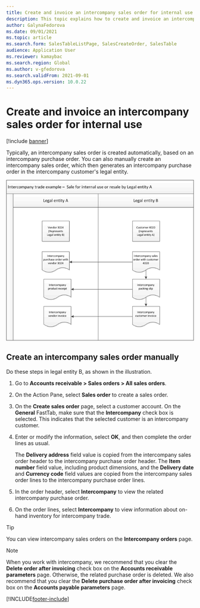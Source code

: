```yaml
---
title: Create and invoice an intercompany sales order for internal use
description: This topic explains how to create and invoice an intercompany sales order for internal use
author: GalynaFedorova
ms.date: 09/01/2021
ms.topic: article
ms.search.form: SalesTableListPage, SalesCreateOrder, SalesTable
audience: Application User
ms.reviewer: kamaybac
ms.search.region: Global
ms.author: v-gfedorova
ms.search.validFrom: 2021-09-01
ms.dyn365.ops.version: 10.0.22
---
```


# Create and invoice an intercompany sales order for internal use

[!include [banner](../../includes/banner.md)]

Typically, an intercompany sales order is created automatically, based on an intercompany purchase order. You can also manually create an intercompany sales order, which then generates an intercompany purchase order in the intercompany customer's legal entity.

![Intercompany internal sales process](media/intercompanyinternalsalesprocess.png)

## Create an intercompany sales order manually

Do these steps in legal entity B, as shown in the illustration.

1. Go to **Accounts receivable \> Sales orders \> All sales orders**.
1. On the Action Pane, select **Sales order** to create a sales order.
1. On the **Create sales order** page, select a customer account. On the **General** FastTab, make sure that the **Intercompany** check box is selected. This indicates that the selected customer is an intercompany customer.
1. Enter or modify the information, select **OK**, and then complete the order lines as usual.

    The **Delivery address** field value is copied from the intercompany sales order header to the intercompany purchase order header. The **Item number** field value, including product dimensions, and the **Delivery date** and **Currency code** field values are copied from the intercompany sales order lines to the intercompany purchase order lines.

1. In the order header, select **Intercompany** to view the related intercompany purchase order.
1. On the order lines, select **Intercompany** to view information about on-hand inventory for intercompany trade.

> [!TIP]
> You can view intercompany sales orders on the **Intercompany orders** page.

> [!NOTE]
> When you work with intercompany, we recommend that you clear the **Delete order after invoicing** check box on the **Accounts receivable parameters** page. Otherwise, the related purchase order is deleted. We also recommend that you clear the **Delete purchase order after invoicing** check box on the **Accounts payable parameters** page.

[!INCLUDE[footer-include](../../includes/footer-banner.md)]
